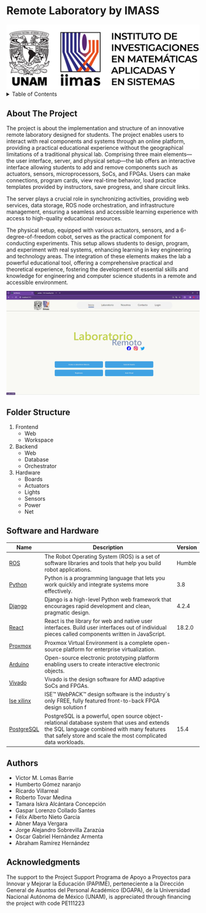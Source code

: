 # Remote Laboratory by IMASS
<img src="IIMASLogo.png" alt="IIMAS Logo"> 

<!-- TABLE OF CONTENTS -->
<details>
  <summary>Table of Contents</summary>
  <ol>
    <li><a href="#about-the-project">About The Project</a></li>
    <li><a href="#Folder Structure">Folder Structure </a></li>
    <li><a href="#Software and Hardware">Software and Hardware</a></li>
    <li><a href="#authors">Authors</a></li>
    <li><a href="#acknowledgments">Acknowledgments</a></li>
  </ol>
</details>


## About The Project
The project is about the implementation and structure of an innovative remote laboratory designed for students. The project enables users to interact with real components and systems through an online platform, providing a practical educational experience without the geographical limitations of a traditional physical lab. Comprising three main elements—the user interface, server, and physical setup—the lab offers an interactive interface allowing students to add and remove components such as actuators, sensors, microprocessors, SoCs, and FPGAs. Users can make connections, program cards, view real-time behavior, load practice templates provided by instructors, save progress, and share circuit links.

The server plays a crucial role in synchronizing activities, providing web services, data storage, ROS node orchestration, and infrastructure management, ensuring a seamless and accessible learning experience with access to high-quality educational resources.

The physical setup, equipped with various actuators, sensors, and a 6-degree-of-freedom cobot, serves as the practical component for conducting experiments. This setup allows students to design, program, and experiment with real systems, enhancing learning in key engineering and technology areas. The integration of these elements makes the lab a powerful educational tool, offering a comprehensive practical and theoretical experience, fostering the development of essential skills and knowledge for engineering and computer science students in a remote and accessible environment.

<img src="principal_page.png" alt="principalpage"> 

## Folder Structure 

1. Frontend
   -  Web
   - Workspace
2. Backend
   - Web
   - Database
   - Orchestrator 
3. Hardware
   - Boards
   - Actuators
   - Lights
   - Sensors
   - Power
   - Net

## Software and Hardware

| Name | Description | Version |
|--- |--- | --- |
| [ROS](https://www.ros.org/) | The Robot Operating System (ROS) is a set of software libraries and tools that help you build robot applications. | Humble |
| [Python](https://www.python.org/) |Python is a programming language that lets you work quickly and integrate systems more effectively. | 3.8 |
|[Django](https://www.djangoproject.com/) | Django is a high-level Python web framework that encourages rapid development and clean, pragmatic design. | 4.2.4|
| [React](https://es.react.dev/) |React is the library for web and native user interfaces. Build user interfaces out of individual pieces called components written in JavaScript. | 18.2.0|
|[Proxmox ](https://www.proxmox.com/en/) |Proxmox Virtual Environment is a complete open-source platform for enterprise virtualization. | |
|[Arduino](https://www.arduino.cc/) | Open-source electronic prototyping platform enabling users to create interactive electronic objects. | |
|[Vivado](https://www.xilinx.com/products/design-tools/vivado.html) |Vivado is the design software for AMD adaptive SoCs and FPGAs.  | |
|[Ise xilinx](https://www.xilinx.com/products/design-tools/ise-design-suite.html) |ISE™ WebPACK™ design software is the industry´s only FREE, fully featured front-to-back FPGA design solution f| |
|[PostgreSQL](https://www.postgresql.org/)|PostgreSQL is a powerful, open source object-relational database system that uses and extends the SQL language combined with many features that safely store and scale the most complicated data workloads. |15.4|

## Authors

- Victor M. Lomas Barrie
- Humberto Gómez naranjo
- Ricardo Villarreal
- Roberto Tovar Medina
- Tamara Iskra Alcántara Concepción
- Gaspar Lorenzo Collado Santes
- Félix Alberto Nieto García
- Abner Maya Vergara
- Jorge Alejandro Sobrevilla Zarazúa
- Oscar Gabriel Hernández Armenta
- Abraham Ramírez Hernández


## Acknowledgments

The support to the Project Support Programa de Apoyo a Proyectos para Innovar y Mejorar la Educación (PAPIME), perteneciente a la Dirección General de Asuntos del Personal Académico (DGAPA), de la Universidad Nacional Autónoma de México (UNAM), is appreciated through financing the project with code PE111223
